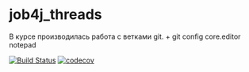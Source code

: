 # job4j_threads
В курсе производилась работа с ветками git. + git config core.editor notepad

[![Build Status](https://app.travis-ci.com/Tatiana-N/job4j_threads.svg?branch=master)](https://app.travis-ci.com/Tatiana-N/job4j_threads)
[![codecov](https://codecov.io/gh/Tatiana-N/job4j_threads/branch/master/graph/badge.svg?token=3w0FBS6VRF)](https://codecov.io/gh/Tatiana-N/job4j_threads)